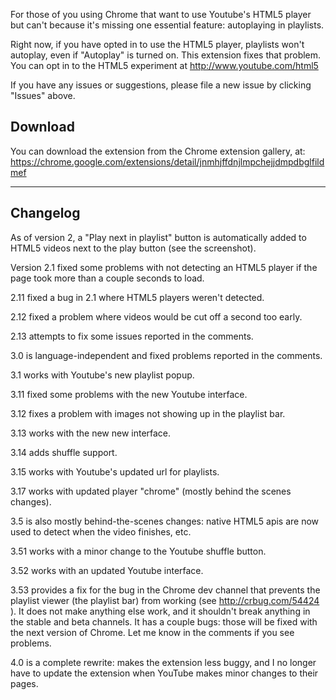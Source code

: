 For those of you using Chrome that want to use Youtube's HTML5 player but can't because it's missing one essential feature: autoplaying in playlists.

Right now, if you have opted in to use the HTML5 player, playlists won't autoplay, even if "Autoplay" is turned on.  This extension fixes that problem.
You can opt in to the HTML5 experiment at http://www.youtube.com/html5

If you have any issues or suggestions, please file a new issue by clicking "Issues" above.

## Download ##
You can download the extension from the Chrome extension gallery, at: https://chrome.google.com/extensions/detail/jnmhjffdnjlmpchejjdmpdbglfildmef

---

## Changelog ##

As of version 2, a "Play next in playlist" button is automatically added to HTML5 videos next to the play button (see the screenshot).

Version 2.1 fixed some problems with not detecting an HTML5 player if the page took more than a couple seconds to load.

2.11 fixed a bug in 2.1 where HTML5 players weren't detected.

2.12 fixed a problem where videos would be cut off a second too early.

2.13 attempts to fix some issues reported in the comments.

3.0 is language-independent and fixed problems reported in the comments.

3.1 works with Youtube's new playlist popup.

3.11 fixed some problems with the new Youtube interface.

3.12 fixes a problem with images not showing up in the playlist bar.

3.13 works with the new new interface.

3.14 adds shuffle support.

3.15 works with Youtube's updated url for playlists.

3.17 works with updated player "chrome" (mostly behind the scenes changes).

3.5 is also mostly behind-the-scenes changes: native HTML5 apis are now used to detect when the video finishes, etc.

3.51 works with a minor change to the Youtube shuffle button.

3.52 works with an updated Youtube interface.

3.53 provides a fix for the bug in the Chrome dev channel that prevents the playlist viewer (the playlist bar) from working (see http://crbug.com/54424 ).  It does not make anything else work, and it shouldn't break anything in the stable and beta channels.  It has a couple bugs: those will be fixed with the next version of Chrome.  Let me know in the comments if you see problems.

4.0 is a complete rewrite: makes the extension less buggy, and I no longer have to update the extension when YouTube makes minor changes to their pages.